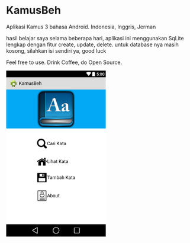 # KamusBeh
Aplikasi Kamus 3 bahasa Android.  Indonesia, Inggris, Jerman


hasil belajar saya selama beberapa hari,
aplikasi ini menggunakan SqLite
lengkap dengan fitur create, update, delete.
untuk database nya masih kosong, silahkan isi sendiri ya, good luck 

Feel free to use.
Drink Coffee, do Open Source.

![](https://github.com/lordhasyim/KamusBeh/blob/master/Screenshot/Home.png)
